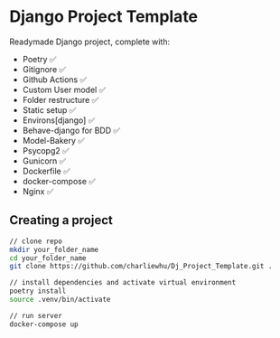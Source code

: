 # Django Project Template

Readymade Django project, complete with:
* Poetry ✅
* Gitignore ✅
* Github Actions ✅
* Custom User model ✅
* Folder restructure ✅
* Static setup ✅
* Environs[django] ✅
* Behave-django for BDD ✅
* Model-Bakery ✅
* Psycopg2 ✅
* Gunicorn ✅
* Dockerfile ✅
* docker-compose ✅
* Nginx ✅

## Creating a project

```bash
// clone repo
mkdir your_folder_name
cd your_folder_name
git clone https://github.com/charliewhu/Dj_Project_Template.git .

// install dependencies and activate virtual environment
poetry install
source .venv/bin/activate

// run server
docker-compose up
```

